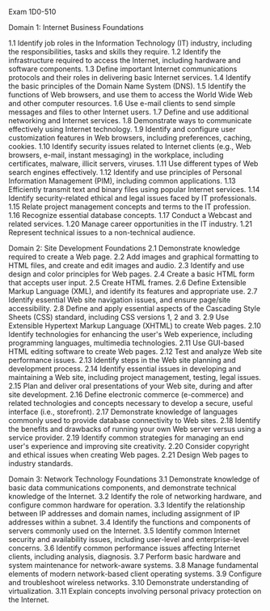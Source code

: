  
Exam 1D0-510

Domain 1: Internet Business Foundations

1.1 Identify job roles in the Information Technology (IT) industry, including the responsibilities, tasks and skills they require.
1.2 Identify the infrastructure required to access the Internet, including hardware and software
components.
1.3 Define important Internet communications protocols and their roles in delivering basic Internet
services.
1.4 Identify the basic principles of the Domain Name System (DNS).
1.5 Identify the functions of Web browsers, and use them to access the World Wide Web and other
computer resources.
1.6 Use e-mail clients to send simple messages and files to other Internet users.
1.7 Define and use additional networking and Internet services.
1.8 Demonstrate ways to communicate effectively using Internet technology.
1.9 Identify and configure user customization features in Web browsers, including preferences, caching, cookies.
1.10 Identify security issues related to Internet clients (e.g., Web browsers, e-mail, instant messaging) in the workplace, including certificates, malware, illicit servers, viruses.
1.11 Use different types of Web search engines effectively.
1.12 Identify and use principles of Personal Information Management (PIM), including common applications.
1.13 Efficiently transmit text and binary files using popular Internet services.
1.14 Identify security-related ethical and legal issues faced by IT professionals.
1.15 Relate project management concepts and terms to the IT profession.
1.16 Recognize essential database concepts.
1.17 Conduct a Webcast and related services.
1.20 Manage career opportunities in the IT industry.
1.21 Represent technical issues to a non-technical audience.

Domain 2: Site Development Foundations
2.1 Demonstrate knowledge required to create a Web page.
2.2 Add images and graphical formatting to HTML files, and create and edit images and audio.
2.3 Identify and use design and color principles for Web pages.
2.4 Create a basic HTML form that accepts user input.
2.5 Create HTML frames.
2.6 Define Extensible Markup Language (XML), and identify its features and appropriate use.
2.7 Identify essential Web site navigation issues, and ensure page/site accessibility.
2.8 Define and apply essential aspects of the Cascading Style Sheets (CSS) standard, including CSS
versions 1, 2 and 3.
2.9 Use Extensible Hypertext Markup Language (XHTML) to create Web pages.
2.10 Identify technologies for enhancing the user's Web experience, including programming languages,
multimedia technologies.
2.11 Use GUI-based HTML editing software to create Web pages.
2.12 Test and analyze Web site performance issues.
2.13 Identify steps in the Web site planning and development process.
2.14 Identify essential issues in developing and maintaining a Web site, including project management, testing, legal issues.
2.15 Plan and deliver oral presentations of your Web site, during and after site development.
2.16 Define electronic commerce (e-commerce) and related technologies and concepts necessary to develop a secure, useful interface (i.e., storefront).
2.17 Demonstrate knowledge of languages commonly used to provide database connectivity to Web sites.
2.18 Identify the benefits and drawbacks of running your own Web server versus using a service provider.
2.19 Identify common strategies for managing an end user's experience and improving site creativity.
2.20 Consider copyright and ethical issues when creating Web pages.
2.21 Design Web pages to industry standards.

Domain 3: Network Technology Foundations
3.1 Demonstrate knowledge of basic data communications components, and demonstrate technical knowledge of the Internet.
3.2 Identify the role of networking hardware, and configure common hardware for operation.
3.3 Identify the relationship between IP addresses and domain names, including assignment of IP
addresses within a subnet.
3.4 Identify the functions and components of servers commonly used on the Internet.
3.5 Identify common Internet security and availability issues, including user-level and enterprise-level
concerns.
3.6 Identify common performance issues affecting Internet clients, including analysis, diagnosis.
3.7 Perform basic hardware and system maintenance for network-aware systems.
3.8 Manage fundamental elements of modern network-based client operating systems.
3.9 Configure and troubleshoot wireless networks.
3.10 Demonstrate understanding of virtualization.
3.11 Explain concepts involving personal privacy protection on the Internet.
